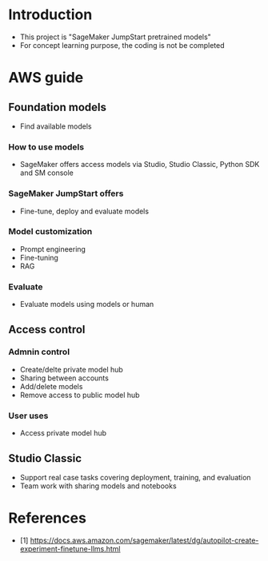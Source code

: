 # Introduction
- This project is "SageMaker JumpStart pretrained models"
- For concept learning purpose, the coding is not be completed

# AWS guide
## Foundation models
- Find available models
### How to use models
- SageMaker offers access models via Studio, Studio Classic, Python SDK and SM console
### SageMaker JumpStart offers
- Fine-tune, deploy and evaluate models
### Model customization
- Prompt engineering
- Fine-tuning
- RAG
### Evaluate
- Evaluate models using models or human

## Access control
### Admnin control
- Create/delte private model hub
- Sharing between accounts
- Add/delete models
- Remove access to public model hub
### User uses
- Access private model hub

## Studio Classic
- Support real case tasks covering deployment, training, and evaluation
- Team work with sharing models and notebooks

# References
- [1] https://docs.aws.amazon.com/sagemaker/latest/dg/autopilot-create-experiment-finetune-llms.html
